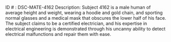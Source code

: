 ID # : DSC-MATE-4162
Description: Subject 4162 is a male human of average height and weight, wearing a hoodie and gold chain, and sporting normal glasses and a medical mask that obscures the lower half of his face. The subject claims to be a certified electrician, and his expertise in electrical engineering is demonstrated through his uncanny ability to detect electrical malfunctions and repair them with ease.